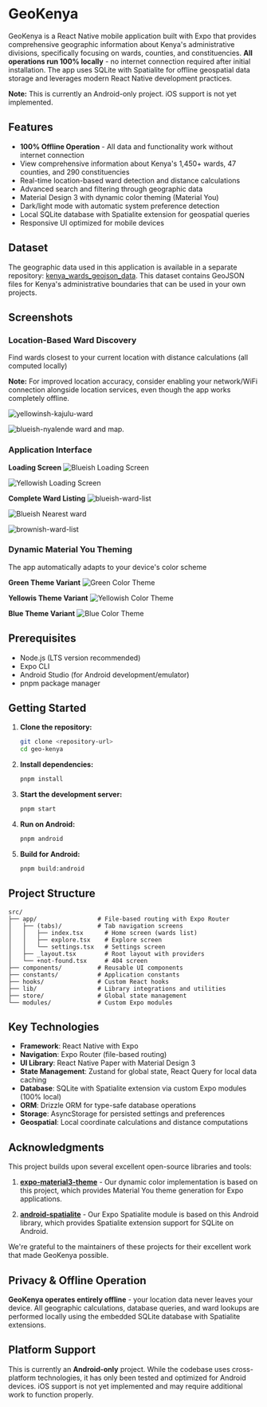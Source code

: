 # GeoKenya

GeoKenya is a React Native mobile application built with Expo that provides comprehensive geographic information about Kenya's administrative divisions, specifically focusing on wards, counties, and constituencies. **All operations run 100% locally** - no internet connection required after initial installation. The app uses SQLite with Spatialite for offline geospatial data storage and leverages modern React Native development practices.

**Note:** This is currently an Android-only project. iOS support is not yet implemented.


## Features

- **100% Offline Operation** - All data and functionality work without internet connection
- View comprehensive information about Kenya's 1,450+ wards, 47 counties, and 290 constituencies
- Real-time location-based ward detection and distance calculations
- Advanced search and filtering through geographic data
- Material Design 3 with dynamic color theming (Material You)
- Dark/light mode with automatic system preference detection
- Local SQLite database with Spatialite extension for geospatial queries
- Responsive UI optimized for mobile devices

## Dataset

The geographic data used in this application is available in a separate repository: [kenya_wards_geojson_data](https://github.com/tigawanna/kenya_wards_geojson_data). This dataset contains GeoJSON files for Kenya's administrative boundaries that can be used in your own projects.

## Screenshots

### Location-Based Ward Discovery
Find wards closest to your current location with distance calculations (all computed locally)

**Note:** For improved location accuracy, consider enabling your network/WiFi connection alongside location services, even though the app works completely offline.

![yellowinsh-kajulu-ward](https://github.com/tigawanna/geo-kenya/raw/478368af31c74a993e8e9e88f406dc260f30e1ce/docs/yellowinsh-kajulu-ward.jpg)

![blueish-nyalende ward and map.](https://github.com/tigawanna/geo-kenya/raw/master/docs/reddish-kyamatu-ward.jpg)

### Application Interface

**Loading Screen**
![Blueish Loading Screen](https://github.com/tigawanna/geo-kenya/raw/478368af31c74a993e8e9e88f406dc260f30e1ce/docs/blueish-loading-screen.jpg)

![Yellowish Loading Screen](https://github.com/tigawanna/geo-kenya/raw/478368af31c74a993e8e9e88f406dc260f30e1ce/docs/yellowish-loading-screen.jpg)


**Complete Ward Listing**
![blueish-ward-list](https://github.com/tigawanna/geo-kenya/raw/478368af31c74a993e8e9e88f406dc260f30e1ce/docs/blueish-ward-list.jpg)

![Blueish Nearest ward](https://github.com/tigawanna/geo-kenya/raw/478368af31c74a993e8e9e88f406dc260f30e1ce/docs/blueish-nearest-wards.jpg)

![brownish-ward-list](https://github.com/tigawanna/geo-kenya/raw/478368af31c74a993e8e9e88f406dc260f30e1ce/docs/brownish-ward-list.jpg)

### Dynamic Material You Theming
The app automatically adapts to your device's color scheme

**Green Theme Variant**
![Green Color Theme](https://github.com/tigawanna/geo-kenya/raw/478368af31c74a993e8e9e88f406dc260f30e1ce/docs/greenish-theme.jpg)

**Yellowis Theme Variant**
![Yellowish Color Theme](https://github.com/tigawanna/geo-kenya/raw/478368af31c74a993e8e9e88f406dc260f30e1ce/docs/yellowish-theme.jpg)

**Blue Theme Variant**
![Blue Color Theme](https://github.com/tigawanna/geo-kenya/raw/478368af31c74a993e8e9e88f406dc260f30e1ce/docs/purpleish-theme.jpg)

## Prerequisites

- Node.js (LTS version recommended)
- Expo CLI
- Android Studio (for Android development/emulator)
- pnpm package manager

## Getting Started

1. **Clone the repository:**

   ```bash
   git clone <repository-url>
   cd geo-kenya
   ```

2. **Install dependencies:**

   ```bash
   pnpm install
   ```

3. **Start the development server:**

   ```bash
   pnpm start
   ```

4. **Run on Android:**

   ```bash
   pnpm android
   ```

5. **Build for Android:**
   ```bash
   pnpm build:android
   ```

## Project Structure

```
src/
├── app/                 # File-based routing with Expo Router
│   ├── (tabs)/          # Tab navigation screens
│   │   ├── index.tsx      # Home screen (wards list)
│   │   ├── explore.tsx    # Explore screen
│   │   └── settings.tsx   # Settings screen
│   ├── _layout.tsx        # Root layout with providers
│   └── +not-found.tsx     # 404 screen
├── components/          # Reusable UI components
├── constants/           # Application constants
├── hooks/               # Custom React hooks
├── lib/                 # Library integrations and utilities
├── store/               # Global state management
└── modules/             # Custom Expo modules
```

## Key Technologies

- **Framework**: React Native with Expo
- **Navigation**: Expo Router (file-based routing)
- **UI Library**: React Native Paper with Material Design 3
- **State Management**: Zustand for global state, React Query for local data caching
- **Database**: SQLite with Spatialite extension via custom Expo modules (100% local)
- **ORM**: Drizzle ORM for type-safe database operations
- **Storage**: AsyncStorage for persisted settings and preferences
- **Geospatial**: Local coordinate calculations and distance computations

## Acknowledgments

This project builds upon several excellent open-source libraries and tools:

1. **[expo-material3-theme](https://github.com/pchmn/expo-material3-theme)** - Our dynamic color implementation is based on this project, which provides Material You theme generation for Expo applications.

2. **[android-spatialite](https://github.com/ev-map/android-spatialite)** - Our Expo Spatialite module is based on this Android library, which provides Spatialite extension support for SQLite on Android.

We're grateful to the maintainers of these projects for their excellent work that made GeoKenya possible.

## Privacy & Offline Operation

**GeoKenya operates entirely offline** - your location data never leaves your device. All geographic calculations, database queries, and ward lookups are performed locally using the embedded SQLite database with Spatialite extensions.

## Platform Support

This is currently an **Android-only** project. While the codebase uses cross-platform technologies, it has only been tested and optimized for Android devices. iOS support is not yet implemented and may require additional work to function properly.





